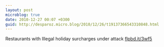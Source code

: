 ```yaml
---
layout: post
microblog: true
date: 2010-12-27 00:07 +0300
guid: http://desparoz.micro.blog/2010/12/26/t19137366543310848.html
---
```

Restaurants with Illegal holiday surcharges under attack [flpbd.it/3wf5](http://flpbd.it/3wf5)
